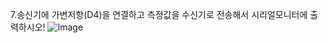 7.송신기에 가변저항(D4)을 연결하고 측정값을 수신기로 전송해서 시리얼모니터에 출력하시오!
![Image](https://github.com/user-attachments/assets/ff4b0a8c-593a-4141-a4b6-6938bfab7ebb)
